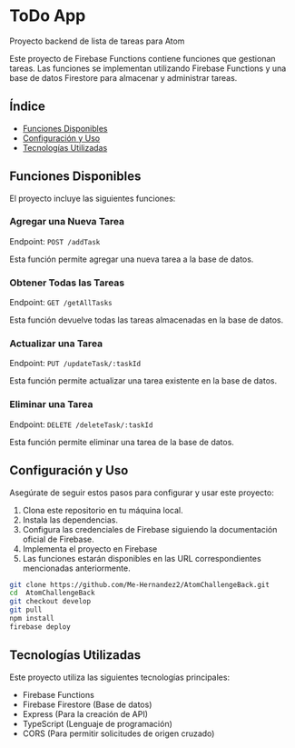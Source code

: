 # ToDo App

Proyecto backend de lista de tareas para Atom

Este proyecto de Firebase Functions contiene funciones que gestionan tareas. Las funciones se implementan utilizando Firebase Functions y una base de datos Firestore para almacenar y administrar tareas.

## Índice

- [Funciones Disponibles](#funciones-disponibles)
- [Configuración y Uso](#configuración-y-uso)
- [Tecnologías Utilizadas](#tecnologías-utilizadas)


## Funciones Disponibles

El proyecto incluye las siguientes funciones:

### Agregar una Nueva Tarea

Endpoint: `POST /addTask`

Esta función permite agregar una nueva tarea a la base de datos.

### Obtener Todas las Tareas

Endpoint: `GET /getAllTasks`

Esta función devuelve todas las tareas almacenadas en la base de datos.

### Actualizar una Tarea

Endpoint: `PUT /updateTask/:taskId`

Esta función permite actualizar una tarea existente en la base de datos.

### Eliminar una Tarea

Endpoint: `DELETE /deleteTask/:taskId`

Esta función permite eliminar una tarea de la base de datos.

## Configuración y Uso

Asegúrate de seguir estos pasos para configurar y usar este proyecto:

1. Clona este repositorio en tu máquina local.
2. Instala las dependencias.
3. Configura las credenciales de Firebase siguiendo la documentación oficial de Firebase.
4. Implementa el proyecto en Firebase
5. Las funciones estarán disponibles en las URL correspondientes mencionadas anteriormente.
```bash
git clone https://github.com/Me-Hernandez2/AtomChallengeBack.git
cd  AtomChallengeBack
git checkout develop
git pull
npm install
firebase deploy
```

## Tecnologías Utilizadas

Este proyecto utiliza las siguientes tecnologías principales:

- Firebase Functions
- Firebase Firestore (Base de datos)
- Express (Para la creación de API)
- TypeScript (Lenguaje de programación)
- CORS (Para permitir solicitudes de origen cruzado)

